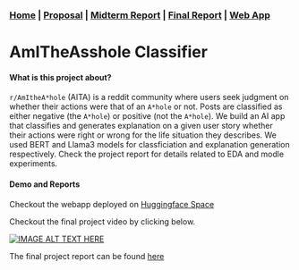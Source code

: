 ### [Home](https://dingusagar.github.io/cs7641-project/) |  [Proposal](https://dingusagar.github.io/cs7641-project/reports/proposal)  | [Midterm Report](https://dingusagar.github.io/cs7641-project/reports/midterm) | [Final Report](https://dingusagar.github.io/cs7641-project/reports/final) | [Web App](https://huggingface.co/spaces/dingusagar/aita-classifier)

# AmITheAsshole Classifier

#### What is this project about? 
`r/AmItheA*hole` (AITA) is a reddit community where users seek judgment on whether their actions were that of an `A*hole` or not. Posts are classified as either negative (the `A*hole`) or positive (not the `A*hole`). 
We build an AI app that classifies and generates explanation on a given user story whether their actions were right or wrong for the life situation they describes. We used BERT and Llama3 models for classficiation and explanation generation respectively. Check the project report for details related to EDA and modle experiments. 

#### Demo and Reports
Checkout the webapp deployed on [Huggingface Space](https://huggingface.co/spaces/dingusagar/aita-classifier)

Checkout the final project video by clicking below. 

[![IMAGE ALT TEXT HERE](https://img.youtube.com/vi/6OGZTlKmxkM/0.jpg)](https://www.youtube.com/watch?v=6OGZTlKmxkM)

The final project report can be found [here](https://dingusagar.github.io/cs7641-project/reports/final)
